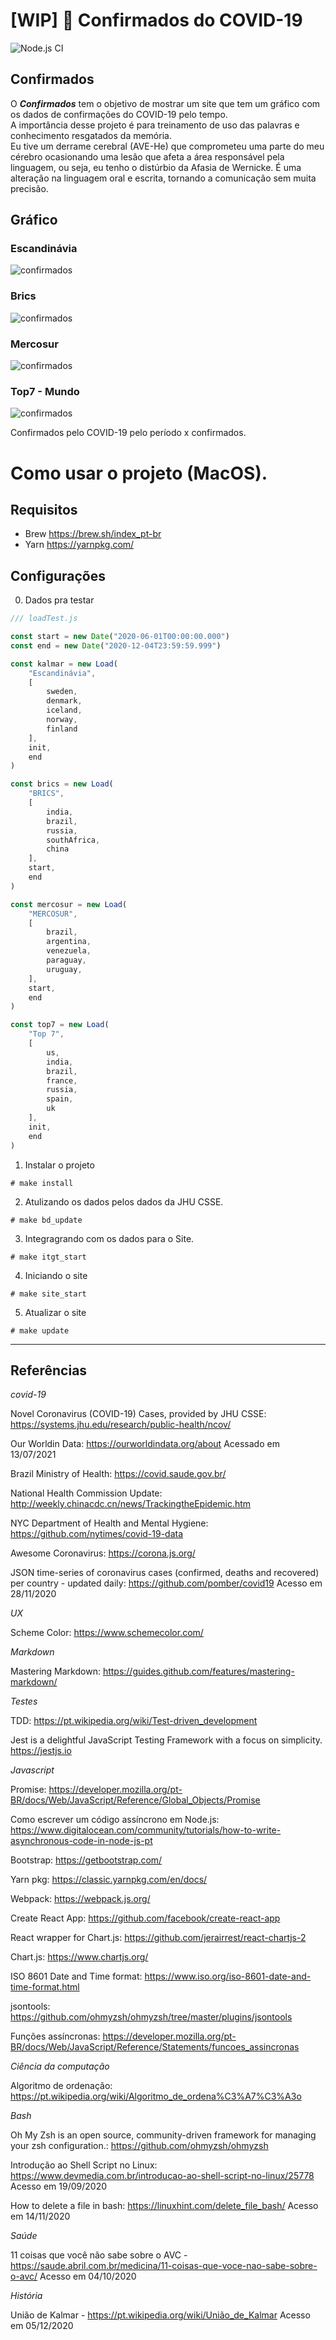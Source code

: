 # [WIP] 🦠 Confirmados do COVID-19

![Node.js CI](https://github.com/emilianoeloi/confirmados/workflows/Node.js%20CI/badge.svg)

## Confirmados

O ***Confirmados*** tem o objetivo de mostrar um site que tem um gráfico com os dados de confirmações do COVID-19 pelo tempo.\
A importância desse projeto é para treinamento de uso das palavras e conhecimento resgatados da memória.\
Eu tive um derrame cerebral (AVE-He) que comprometeu uma parte do meu cérebro ocasionando uma lesão que afeta a área responsável pela linguagem, ou seja, eu tenho o distúrbio da Afasia de Wernicke. É uma alteração na linguagem oral e escrita, tornando a comunicação sem muita precisão.

## Gráfico

### Escandinávia
![confirmados](images/confirmados_2020-12-04-Escandinavia.png)

### Brics
![confirmados](images/confirmados_2020-12-04_Brazil_Russia_India_China_South_Africa2.png)

### Mercosur
![confirmados](images/confirmados_2020-12-04_Brazil_Argentina_Paraguay_Uruguay_Venezuela.png)

### Top7 - Mundo
![confirmados](images/confirmados_2020-12-04_US_India_Brazil_France_Russia_Spain_UK.png)

Confirmados pelo COVID-19 pelo período x confirmados.

# Como usar o projeto (MacOS).

## Requisitos

- Brew https://brew.sh/index_pt-br
- Yarn https://yarnpkg.com/

## Configurações

0. Dados pra testar

```javascript
/// loadTest.js

const start = new Date("2020-06-01T00:00:00.000")
const end = new Date("2020-12-04T23:59:59.999")

const kalmar = new Load(
    "Escandinávia",
    [
        sweden,
        denmark,
        iceland,
        norway,
        finland
    ],
    init,
    end
)

const brics = new Load(
    "BRICS",
    [
        india,
        brazil,
        russia,
        southAfrica,
        china
    ],
    start,
    end
)

const mercosur = new Load(
    "MERCOSUR",
    [
        brazil,
        argentina,
        venezuela,
        paraguay,
        uruguay,
    ],
    start,
    end
)

const top7 = new Load(
    "Top 7",
    [
        us,
        india,
        brazil,
        france,
        russia,
        spain,
        uk
    ],
    init,
    end
)
```

1. Instalar o projeto
```shell
# make install
```
2. Atulizando os dados pelos dados da JHU CSSE.
```shell
# make bd_update
```
3. Integragrando com os dados para o Site.
```shell
# make itgt_start
``` 
4. Iniciando o site
```shell
# make site_start
```
5. Atualizar o site
```shell
# make update
```

--------------

## Referências

*covid-19*

Novel Coronavirus (COVID-19) Cases, provided by JHU CSSE: https://systems.jhu.edu/research/public-health/ncov/

Our Worldin Data: https://ourworldindata.org/about Acessado em 13/07/2021

Brazil Ministry of Health: https://covid.saude.gov.br/

National Health Commission Update: http://weekly.chinacdc.cn/news/TrackingtheEpidemic.htm

NYC Department of Health and Mental Hygiene: https://github.com/nytimes/covid-19-data

Awesome Coronavirus: https://corona.js.org/

JSON time-series of coronavirus cases (confirmed, deaths and recovered) per country - updated daily: https://github.com/pomber/covid19 Acesso em 28/11/2020

*UX*

Scheme Color: https://www.schemecolor.com/

*Markdown*

Mastering Markdown: https://guides.github.com/features/mastering-markdown/

*Testes*

TDD: https://pt.wikipedia.org/wiki/Test-driven_development

Jest is a delightful JavaScript Testing Framework with a focus on simplicity. https://jestjs.io

*Javascript*

Promise: https://developer.mozilla.org/pt-BR/docs/Web/JavaScript/Reference/Global_Objects/Promise

Como escrever um código assíncrono em Node.js: https://www.digitalocean.com/community/tutorials/how-to-write-asynchronous-code-in-node-js-pt

Bootstrap: https://getbootstrap.com/

Yarn pkg: https://classic.yarnpkg.com/en/docs/

Webpack: https://webpack.js.org/

Create React App: https://github.com/facebook/create-react-app

React wrapper for Chart.js: https://github.com/jerairrest/react-chartjs-2

Chart.js: https://www.chartjs.org/

ISO 8601 Date and Time format: https://www.iso.org/iso-8601-date-and-time-format.html

jsontools: https://github.com/ohmyzsh/ohmyzsh/tree/master/plugins/jsontools

Funções assíncronas: https://developer.mozilla.org/pt-BR/docs/Web/JavaScript/Reference/Statements/funcoes_assincronas

*Ciência da computação*

Algoritmo de ordenação: https://pt.wikipedia.org/wiki/Algoritmo_de_ordena%C3%A7%C3%A3o

*Bash*

Oh My Zsh is an open source, community-driven framework for managing your zsh configuration.: https://github.com/ohmyzsh/ohmyzsh

Introdução ao Shell Script no Linux: https://www.devmedia.com.br/introducao-ao-shell-script-no-linux/25778 Acesso em 19/09/2020

How to delete a file in bash: https://linuxhint.com/delete_file_bash/ Acesso em 14/11/2020

*Saúde*

11 coisas que você não sabe sobre o AVC - https://saude.abril.com.br/medicina/11-coisas-que-voce-nao-sabe-sobre-o-avc/ Acesso em 04/10/2020

*História*

União de Kalmar - https://pt.wikipedia.org/wiki/União_de_Kalmar Acesso em 05/12/2020
